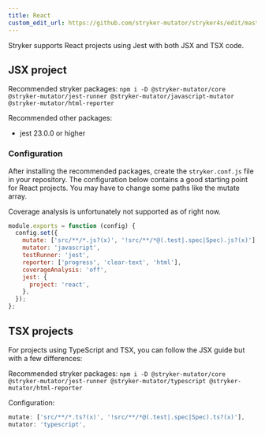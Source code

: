 ```yaml
---
title: React
custom_edit_url: https://github.com/stryker-mutator/stryker4s/edit/master/docs/guides/react.md
---
```


Stryker supports React projects using Jest with both JSX and TSX code.

## JSX project

Recommended stryker packages: `npm i -D @stryker-mutator/core @stryker-mutator/jest-runner @stryker-mutator/javascript-mutator @stryker-mutator/html-reporter`

Recommended other packages:

- jest 23.0.0 or higher

### Configuration

After installing the recommended packages, create the `stryker.conf.js` file in your repository.
The configuration below contains a good starting point for React projects.
You may have to change some paths like the mutate array.

Coverage analysis is unfortunately not supported as of right now.

```js
module.exports = function (config) {
  config.set({
    mutate: ['src/**/*.js?(x)', '!src/**/*@(.test|.spec|Spec).js?(x)'],
    mutator: 'javascript',
    testRunner: 'jest',
    reporter: ['progress', 'clear-text', 'html'],
    coverageAnalysis: 'off',
    jest: {
      project: 'react',
    },
  });
};
```

## TSX projects

For projects using TypeScript and TSX, you can follow the JSX guide but with a few differences:

Recommended stryker packages: `npm i -D @stryker-mutator/core @stryker-mutator/jest-runner @stryker-mutator/typescript @stryker-mutator/html-reporter`

Configuration:

```js
mutate: ['src/**/*.ts?(x)', '!src/**/*@(.test|.spec|Spec).ts?(x)'],
mutator: 'typescript',
```
